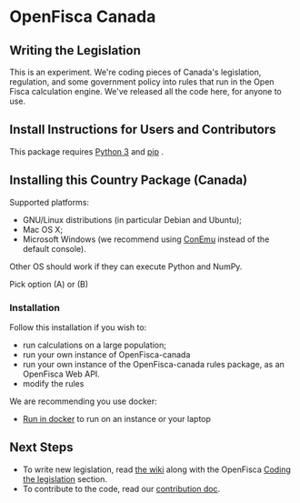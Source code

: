 # OpenFisca Canada   

## Writing the Legislation

This is an experiment. We're coding pieces of Canada's legislation, regulation, and some government policy into rules that run in the Open Fisca calculation engine. We've released all the code here, for anyone to use.


## Install Instructions for Users and Contributors

This package requires [Python 3](https://www.python.org/downloads/) and [pip](https://pip.pypa.io/en/stable/installing/) .

## Installing this Country Package (Canada)

Supported platforms:
- GNU/Linux distributions (in particular Debian and Ubuntu);
- Mac OS X;
- Microsoft Windows (we recommend using [ConEmu](https://conemu.github.io/) instead of the default console).

Other OS should work if they can execute Python and NumPy.

Pick option (A) or (B)


### Installation

Follow this installation if you wish to:
  - run calculations on a large population;
  - run your own instance of OpenFisca-canada
  - run your own instance of the OpenFisca-canada rules package, as an OpenFisca Web API.
  - modify the rules

We are recommending you use docker:
  * [Run in docker](SETUP-docker.md) to run on an instance or your laptop

## Next Steps

- To write new legislation, read [the wiki](https://github.com/ServiceInnovationLab/openfisca-canada/wiki) along with the OpenFisca [Coding the legislation](https://openfisca.org/doc/coding-the-legislation/index.html) section.
- To contribute to the code, read our [contribution doc](https://github.com/ServiceInnovationLab/openfisca-canada/blob/master/CONTRIBUTING.md).

